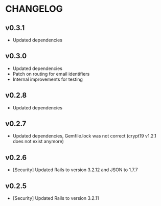 # CHANGELOG

## v0.3.1

* Updated dependencies

## v0.3.0

* Updated dependencies
* Patch on routing for email identifiers
* Internal improvements for testing

## v0.2.8

* Updated dependencies

## v0.2.7

* Updated dependencies, Gemfile.lock was not correct (crypt19 v1.2.1 does not exist anymore)

## v0.2.6

* [Security] Updated Rails to version 3.2.12 and JSON to 1.7.7

## v0.2.5

* [Security] Updated Rails to version 3.2.11

